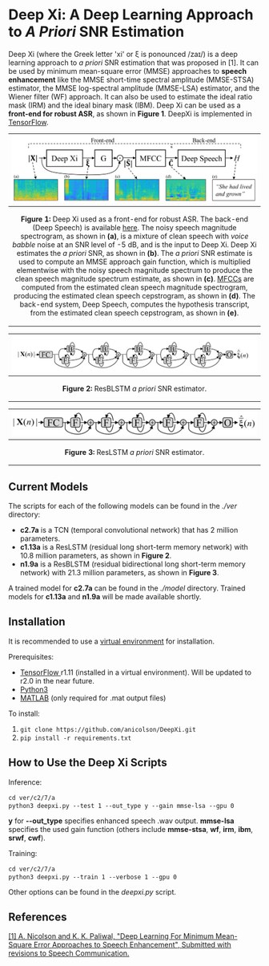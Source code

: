 Deep Xi: A Deep Learning Approach to *A Priori* SNR Estimation
====

Deep Xi (where the Greek letter 'xi' or ξ is ponounced  /zaɪ/) is a deep learning approach to *a priori* SNR estimation that was proposed in [1]. It can be used by minimum mean-square error (MMSE) approaches to **speech enhancement** like the MMSE short-time spectral amplitude (MMSE-STSA) estimator, the MMSE log-spectral amplitude (MMSE-LSA) estimator, and the Wiener filter (WF) approach. It can also be used to estimate the ideal ratio mask (IRM) and the ideal binary mask (IBM). Deep Xi can be used as a **front-end for robust ASR**, as shown in **Figure 1**. DeepXi is implemented in [TensorFlow](https://www.tensorflow.org/).

|![](./fig_front-end.png "Deep Xi as a front-end for robust ASR.")|
|----|
| <p align="center"> <b>Figure 1:</b> Deep Xi used as a front-end for robust ASR. The back-end (Deep Speech) is available <a href="https://github.com/mozilla/DeepSpeech">here</a>. The noisy speech magnitude spectrogram, as shown in <b>(a)</b>, is a mixture of clean speech with <i>voice babble</i> noise at an SNR level of -5 dB, and is the input to Deep Xi. Deep Xi estimates the <i>a priori</i> SNR, as shown in <b>(b)</b>. The <i>a priori</i> SNR estimate is used to compute an MMSE approach gain function, which is multiplied elementwise with the noisy speech magnitude spectrum to produce the clean speech magnitude spectrum estimate, as shown in <b>(c)</b>. <a href="https://github.com/anicolson/matlab_feat">MFCCs</a> are computed from the estimated clean speech magnitude spectrogram, producing the estimated clean speech cepstrogram, as shown in <b>(d)</b>. The back-end system, Deep Speech, computes the hypothesis transcript, from the estimated clean speech cepstrogram, as shown in <b>(e)</b>. </p> |

|![](./fig_resblstm.png "ResBLSTM a priori SNR estimator.")|
|----|
| <p align="center"> <b>Figure 2:</b> <a> ResBLSTM </a> <i> a priori</i>  <a> SNR estimator.</a> </p> |

|![](./fig_reslstm.png "ResLSTM a priori SNR estimator.")|
|----|
| <p align="center"> <b>Figure 3:</b> <a> ResLSTM </a> <i> a priori</i>  <a> SNR estimator.</a> </p> |

Current Models
-----

The scripts for each of the following models can be found in the *./ver* directory:

* **c2.7a** is a TCN (temporal convolutional network) that has 2 million parameters.
* **c1.13a** is a ResLSTM (residual long short-term memory network) with 10.8 million parameters, as shown in **Figure 2**.
* **n1.9a** is a ResBLSTM (residual bidirectional long short-term memory network) with 21.3 million parameters, as shown in **Figure 3**.

A trained model for **c2.7a**  can be found in the *./model* directory. Trained models for **c1.13a** and **n1.9a** will be made available shortly. 

<!--
Trained models for **c2.7a** and **c1.13a** can be found in the *./model* directory. The trained model for **n1.9a** is to large to be stored on github. A model for **n1.9a** can be downloaded from [here](https://www.dropbox.com/s/wkhymfmx4qmqvg7/n1.5a.zip?dl=0). 
-->

Installation
-----

It is recommended to use a [virtual environment](http://virtualenvwrapper.readthedocs.io/en/latest/install.html) for installation.

Prerequisites:

* [TensorFlow ](https://www.tensorflow.org/) r1.11 (installed in a virtual environment). Will be updated to r2.0 in the near future.
* [Python3](https://docs.python-guide.org/starting/install3/linux/)
* [MATLAB](https://www.mathworks.com/products/matlab.html) (only required for .mat output files)

To install:

1. `git clone https://github.com/anicolson/DeepXi.git`
2. `pip install -r requirements.txt`

How to Use the Deep Xi Scripts
-----
Inference:

```
cd ver/c2/7/a
python3 deepxi.py --test 1 --out_type y --gain mmse-lsa --gpu 0
```
**y** for **--out_type** specifies enhanced speech .wav output. **mmse-lsa** specifies the used gain function (others include **mmse-stsa**, **wf**, **irm**, **ibm**, **srwf**, **cwf**).


Training:

```
cd ver/c2/7/a
python3 deepxi.py --train 1 --verbose 1 --gpu 0
```
Other options can be found in the *deepxi.py* script.

<!--
Directory Description
-----

Directory | Description
--------| -----------  
lib | Functions for deepxi.py.
model | The directory for the model (the model must be [downloaded](https://www.dropbox.com/s/wkhymfmx4qmqvg7/n1.5a.zip?dl=0)).
noisy_speech | Noisy speech. Place noisy speech .wav files to be enhanced here.
output | DeepXi outputs, including the enhanced speech .wav output files.
stats | Statistics of a sample from the training set. The mean and standard deviation of the *a priori* SNR for the sample are used to compute the training target.-->

References
-----

[[1] A. Nicolson and K. K. Paliwal, "Deep Learning For Minimum Mean-Square Error Approaches to Speech Enhancement", Submitted with revisions to Speech Communication.](./xi_2018.pdf)

